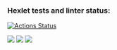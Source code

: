 ### Hexlet tests and linter status:
[![Actions Status](https://github.com/scaramou4/frontend-project-44/workflows/hexlet-check/badge.svg)](https://github.com/scaramou4/frontend-project-44/actions)

<a href="https://codeclimate.com/github/scaramou4/frontend-project-44/maintainability"><img src="https://api.codeclimate.com/v1/badges/761aabc235f354bf7cdb/maintainability" /></a>
<a href="https://asciinema.org/a/dxx5gAqwjTVFf12UM8rniDPOT" target="_blank"><img src="https://asciinema.org/a/dxx5gAqwjTVFf12UM8rniDPOT.svg" /></a>
<a href="https://asciinema.org/a/VUYvu4QLUNr2mqSg2URGLqMBK" target="_blank"><img src="https://asciinema.org/a/VUYvu4QLUNr2mqSg2URGLqMBK.svg" /></a>